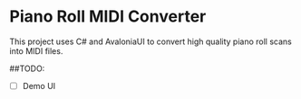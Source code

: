 # Piano Roll MIDI Converter

This project uses C# and AvaloniaUI to convert high quality piano roll scans into MIDI files.

##TODO: 

- [ ] Demo UI